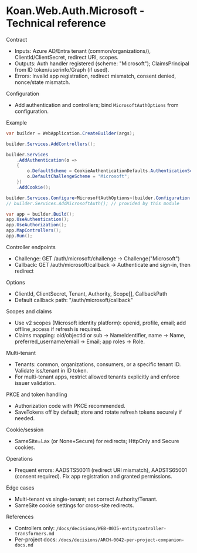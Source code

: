# Koan.Web.Auth.Microsoft - Technical reference

Contract

- Inputs: Azure AD/Entra tenant (common/organizations/<tenantId>), ClientId/ClientSecret, redirect URI, scopes.
- Outputs: Auth handler registered (scheme: "Microsoft"); ClaimsPrincipal from ID token/userinfo/Graph (if used).
- Errors: Invalid app registration, redirect mismatch, consent denied, nonce/state mismatch.

Configuration

- Add authentication and controllers; bind `MicrosoftAuthOptions` from configuration.

Example

```csharp
var builder = WebApplication.CreateBuilder(args);

builder.Services.AddControllers();

builder.Services
    .AddAuthentication(o =>
    {
        o.DefaultScheme = CookieAuthenticationDefaults.AuthenticationScheme;
        o.DefaultChallengeScheme = "Microsoft";
    })
    .AddCookie();

builder.Services.Configure<MicrosoftAuthOptions>(builder.Configuration.GetSection("Auth:Providers:Microsoft"));
// builder.Services.AddMicrosoftAuth(); // provided by this module

var app = builder.Build();
app.UseAuthentication();
app.UseAuthorization();
app.MapControllers();
app.Run();
```

Controller endpoints

- Challenge: GET /auth/microsoft/challenge → Challenge("Microsoft")
- Callback: GET /auth/microsoft/callback → Authenticate and sign-in, then redirect

Options

- ClientId, ClientSecret, Tenant, Authority, Scope[], CallbackPath
- Default callback path: "/auth/microsoft/callback"

Scopes and claims

- Use v2 scopes (Microsoft identity platform): openid, profile, email; add offline_access if refresh is required.
- Claims mapping: oid/objectId or sub → NameIdentifier, name → Name, preferred_username/email → Email; app roles → Role.

Multi-tenant

- Tenants: common, organizations, consumers, or a specific tenant ID. Validate iss/tenant in ID token.
- For multi-tenant apps, restrict allowed tenants explicitly and enforce issuer validation.

PKCE and token handling

- Authorization code with PKCE recommended.
- SaveTokens off by default; store and rotate refresh tokens securely if needed.

Cookie/session

- SameSite=Lax (or None+Secure) for redirects; HttpOnly and Secure cookies.

Operations

- Frequent errors: AADSTS50011 (redirect URI mismatch), AADSTS65001 (consent required). Fix app registration and granted permissions.

Edge cases

- Multi-tenant vs single-tenant; set correct Authority/Tenant.
- SameSite cookie settings for cross-site redirects.

References

- Controllers only: `/docs/decisions/WEB-0035-entitycontroller-transformers.md`
- Per-project docs: `/docs/decisions/ARCH-0042-per-project-companion-docs.md`
